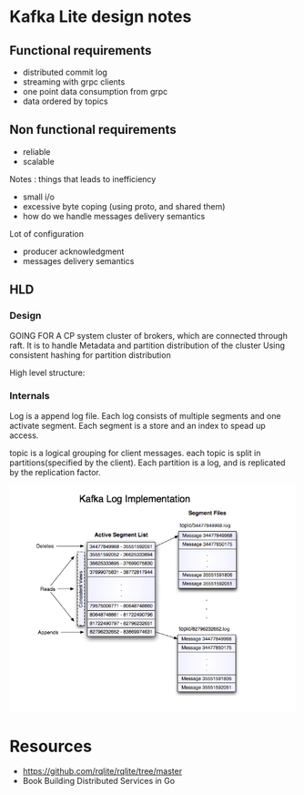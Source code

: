 # Kafka Lite design notes

## Functional requirements
- distributed commit log 
- streaming with grpc clients
- one point data consumption from grpc
- data ordered by topics

## Non functional requirements
- reliable
- scalable

Notes : 
things that leads to inefficiency
- small i/o
- excessive byte coping (using proto, and shared them)
- how do we handle messages delivery semantics


Lot of configuration
- producer acknowledgment
- messages delivery semantics


## HLD

### Design
GOING FOR A CP system
cluster of brokers, which are connected through raft.
It is to handle Metadata and partition distribution of the cluster
Using consistent hashing for partition distribution



High level structure:

### Internals
Log is a append log file. Each log consists of multiple segments and one activate segment.
Each segment is a store and an index to spead up access.

topic is a logical grouping for client messages.
each topic is split in partitions(specified by the client).
Each partition is a log, and is replicated by the replication factor.


![alt text](image.png)


# Resources 
- https://github.com/rqlite/rqlite/tree/master
- Book Building Distributed Services in Go